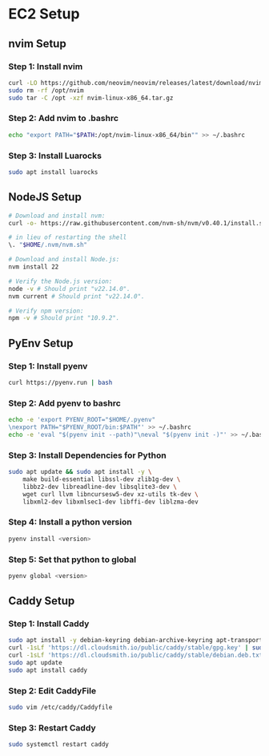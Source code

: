 # EC2 Setup

## nvim Setup

### Step 1: Install nvim

```bash
curl -LO https://github.com/neovim/neovim/releases/latest/download/nvim-linux-x86_64.tar.gz
sudo rm -rf /opt/nvim
sudo tar -C /opt -xzf nvim-linux-x86_64.tar.gz
```

### Step 2: Add nvim to .bashrc

```bash
echo "export PATH="$PATH:/opt/nvim-linux-x86_64/bin"" >> ~/.bashrc
```

### Step 3: Install Luarocks

```bash
sudo apt install luarocks
```

## NodeJS Setup

```bash
# Download and install nvm:
curl -o- https://raw.githubusercontent.com/nvm-sh/nvm/v0.40.1/install.sh | bash

# in lieu of restarting the shell
\. "$HOME/.nvm/nvm.sh"

# Download and install Node.js:
nvm install 22

# Verify the Node.js version:
node -v # Should print "v22.14.0".
nvm current # Should print "v22.14.0".

# Verify npm version:
npm -v # Should print "10.9.2".

```

## PyEnv Setup

### Step 1: Install pyenv

```bash
curl https://pyenv.run | bash
```

### Step 2: Add pyenv to bashrc

```bash
echo -e 'export PYENV_ROOT="$HOME/.pyenv"
\nexport PATH="$PYENV_ROOT/bin:$PATH"' >> ~/.bashrc
echo -e 'eval "$(pyenv init --path)"\neval "$(pyenv init -)"' >> ~/.bashrc
```

### Step 3: Install Dependencies for Python

```bash
sudo apt update && sudo apt install -y \
    make build-essential libssl-dev zlib1g-dev \
    libbz2-dev libreadline-dev libsqlite3-dev \
    wget curl llvm libncursesw5-dev xz-utils tk-dev \
    libxml2-dev libxmlsec1-dev libffi-dev liblzma-dev
```

### Step 4: Install a python version

```bash
pyenv install <version>
```

### Step 5: Set that python to global

```bash
pyenv global <version>
```

## Caddy Setup

### Step 1: Install Caddy

```bash
sudo apt install -y debian-keyring debian-archive-keyring apt-transport-https curl
curl -1sLf 'https://dl.cloudsmith.io/public/caddy/stable/gpg.key' | sudo gpg --dearmor -o /usr/share/keyrings/caddy-stable-archive-keyring.gpg
curl -1sLf 'https://dl.cloudsmith.io/public/caddy/stable/debian.deb.txt' | sudo tee /etc/apt/sources.list.d/caddy-stable.list
sudo apt update
sudo apt install caddy
```

### Step 2: Edit CaddyFile

```bash
sudo vim /etc/caddy/Caddyfile
```

### Step 3: Restart Caddy

```bash
sudo systemctl restart caddy
```
